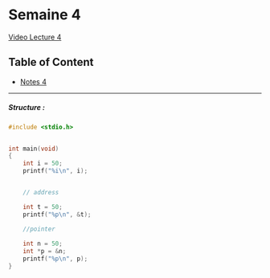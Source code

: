
# Semaine 4

[Video Lecture 4](https://www.youtube.com/watch?v=4oqjcKenCH8)


## Table of Content

- [Notes 4](https://cs50.harvard.edu/x/2022/notes/3/)

---

 ##### Structure :


``` c
#include <stdio.h>


int main(void)
{
    int i = 50;
    printf("%i\n", i);


    // address

    int t = 50;
    printf("%p\n", &t);

    //pointer
    
    int n = 50;
    int *p = &n;
    printf("%p\n", p);
}
```